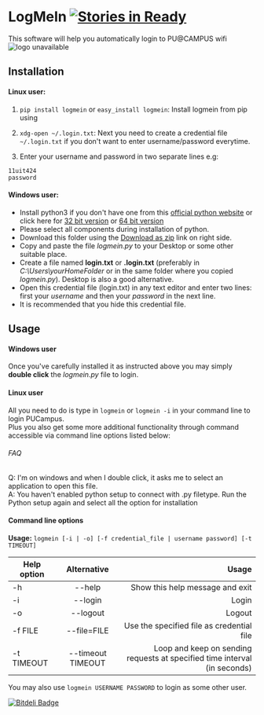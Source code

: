 LogMeIn [![Stories in Ready](https://badge.waffle.io/shubhamchaudhary/logmein.png?label=ready&title=Ready)](https://waffle.io/shubhamchaudhary/logmein)
=======

This software will help you automatically login to PU@CAMPUS wifi ![logo unavailable](http://upload.wikimedia.org/wikipedia/en/6/6f/Seal_Panjab_University.jpg "PU @ Campus")  

Installation
------------

#### **Linux** user: 
1. `pip install logmein` or `easy_install logmein`: Install logmein from pip using 

1. `xdg-open ~/.login.txt`: Next you need to create a credential file `~/.login.txt` if you don't want to enter username/password everytime.
1. Enter your username and password in two separate lines e.g:

```
11uit424
password
```

#### **Windows** user:
* Install python3 if you don't have one from this [official python website][python3] or click here for [32 bit version][32python34] or [64 bit version][64python34]
* Please select all components during installation of python.
* Download this folder using the [Download as zip][zip] link on right side.
* Copy and paste the file *logmein.py* to your Desktop or some other suitable place.
* Create a file named **login.txt** or **.login.txt** (preferably in *C:\\Users\\yourHomeFolder* or in the same folder where you copied *logmein.py*). Desktop is also a good alternative.
* Open this credential file (login.txt) in any text editor and enter two lines: first your *username* and then your *password* in the next line. 
* It is recommended that you hide this credential file.

Usage
-----

#### Windows user
Once you've carefully installed it as instructed above you may simply **double click** the *logmein.py* file to login.  

#### Linux user
All you need to do is type in `logmein` or `logmein -i` in your command line to login PUCampus.  
Plus you also get some more additional functionality through command accessible via command line options listed below:  

###### FAQ
Q: I'm on windows and when I double click, it asks me to select an application to open this file.  
A: You haven't enabled python setup to connect with .py filetype. Run the Python setup again and select all the option for installation  


#### Command line options
**Usage:** ```logmein [-i | -o] [-f credential_file | username password] [-t TIMEOUT]```  

| **Help option** | **Alternative**  | **Usage**                                 |
| -------------   |:-------------:   | -----:                                    |
| -h              | --help           | Show this help message and exit           |
| -i              | --login          | Login                                     |
| -o              | --logout         | Logout                                    |
| -f FILE         | --file=FILE      | Use the specified file as credential file |
| -t TIMEOUT      | --timeout TIMEOUT| Loop and keep on sending requests at specified time interval (in seconds) |

You may also use `logmein USERNAME PASSWORD` to login as some other user.  


[zip]: https://github.com/shubhamchaudhary/logmein/archive/master.zip
[python3]: https://www.python.org/download/
[32python34]: https://www.python.org/ftp/python/3.4.2/python-3.4.2.msi
[64python34]: https://www.python.org/ftp/python/3.4.2/python-3.4.2.amd64.msi


[![Bitdeli Badge](https://d2weczhvl823v0.cloudfront.net/shubhamchaudhary/logmein/trend.png)](https://bitdeli.com/free "Bitdeli Badge")

